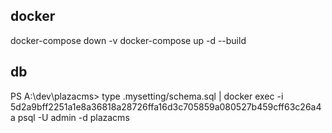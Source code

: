 ## docker
docker-compose down -v
docker-compose up -d --build

## db
PS A:\dev\plazacms> type .mysetting/schema.sql | docker exec -i 5d2a9bff2251a1e8a36818a28726ffa16d3c705859a080527b459cff63c26a4a psql -U admin -d plazacms